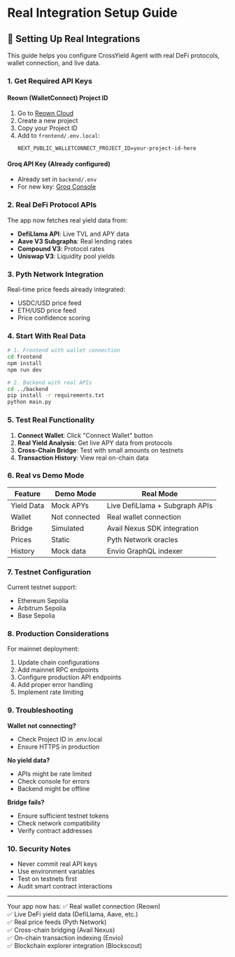 # Real Integration Setup Guide

## 🔧 Setting Up Real Integrations

This guide helps you configure CrossYield Agent with real DeFi protocols, wallet connection, and live data.

### 1. Get Required API Keys

#### Reown (WalletConnect) Project ID
1. Go to [Reown Cloud](https://cloud.reown.com)
2. Create a new project
3. Copy your Project ID
4. Add to `frontend/.env.local`:
   ```
   NEXT_PUBLIC_WALLETCONNECT_PROJECT_ID=your-project-id-here
   ```

#### Groq API Key (Already configured)
- Already set in `backend/.env`
- For new key: [Groq Console](https://console.groq.com/)

### 2. Real DeFi Protocol APIs

The app now fetches real yield data from:
- **DefiLlama API**: Live TVL and APY data
- **Aave V3 Subgraphs**: Real lending rates
- **Compound V3**: Protocol rates
- **Uniswap V3**: Liquidity pool yields

### 3. Pyth Network Integration

Real-time price feeds already integrated:
- USDC/USD price feed
- ETH/USD price feed
- Price confidence scoring

### 4. Start With Real Data

```bash
# 1. Frontend with wallet connection
cd frontend
npm install
npm run dev

# 2. Backend with real APIs
cd ../backend
pip install -r requirements.txt
python main.py
```

### 5. Test Real Functionality

1. **Connect Wallet**: Click "Connect Wallet" button
2. **Real Yield Analysis**: Get live APY data from protocols
3. **Cross-Chain Bridge**: Test with small amounts on testnets
4. **Transaction History**: View real on-chain data

### 6. Real vs Demo Mode

| Feature | Demo Mode | Real Mode |
|---------|-----------|-----------|
| Yield Data | Mock APYs | Live DefiLlama + Subgraph APIs |
| Wallet | Not connected | Real wallet connection |
| Bridge | Simulated | Avail Nexus SDK integration |
| Prices | Static | Pyth Network oracles |
| History | Mock data | Envio GraphQL indexer |

### 7. Testnet Configuration

Current testnet support:
- Ethereum Sepolia
- Arbitrum Sepolia  
- Base Sepolia

### 8. Production Considerations

For mainnet deployment:
1. Update chain configurations
2. Add mainnet RPC endpoints
3. Configure production API endpoints
4. Add proper error handling
5. Implement rate limiting

### 9. Troubleshooting

**Wallet not connecting?**
- Check Project ID in .env.local
- Ensure HTTPS in production

**No yield data?**
- APIs might be rate limited
- Check console for errors
- Backend might be offline

**Bridge fails?**
- Ensure sufficient testnet tokens
- Check network compatibility
- Verify contract addresses

### 10. Security Notes

- Never commit real API keys
- Use environment variables
- Test on testnets first
- Audit smart contract interactions

---

Your app now has:
✅ Real wallet connection (Reown)  
✅ Live DeFi yield data (DefiLlama, Aave, etc.)  
✅ Real price feeds (Pyth Network)  
✅ Cross-chain bridging (Avail Nexus)  
✅ On-chain transaction indexing (Envio)  
✅ Blockchain explorer integration (Blockscout)